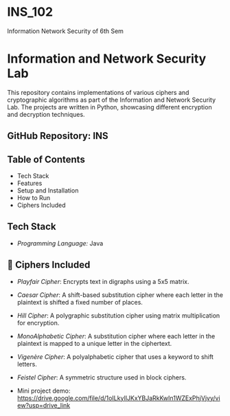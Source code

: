 # INS_102
Information Network Security of 6th Sem
# Information and Network Security Lab

This repository contains implementations of various ciphers and cryptographic algorithms as part of the Information and Network Security Lab. The projects are written in Python, showcasing different encryption and decryption techniques.

##  GitHub Repository: INS

##  Table of Contents
-  Tech Stack
-  Features
-  Setup and Installation
-  How to Run
-  Ciphers Included

## Tech Stack
- *Programming Language:* Java

## 🔑 Ciphers Included

-  *Playfair Cipher*: Encrypts text in digraphs using a 5x5 matrix.
-  *Caesar Cipher*: A shift-based substitution cipher where each letter in the plaintext is shifted a fixed number of places.
-  *Hill Cipher*: A polygraphic substitution cipher using matrix multiplication for encryption.
-  *MonoAlphabetic Cipher*: A substitution cipher where each letter in the plaintext is mapped to a unique letter in the ciphertext.
-  *Vigenère Cipher*: A polyalphabetic cipher that uses a keyword to shift letters.
- *Feistel Cipher*: A symmetric structure used in block ciphers.

- Mini project demo: https://drive.google.com/file/d/1oILkyIlJKxYBJaRkKwIn1WZExPhjVjvy/view?usp=drive_link
